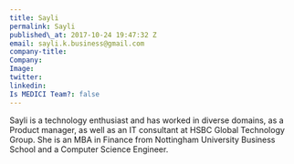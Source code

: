 ```yaml
---
title: Sayli
permalink: Sayli
published\_at: 2017-10-24 19:47:32 Z
email: sayli.k.business@gmail.com
company-title: 
Company: 
Image: 
twitter: 
linkedin: 
Is MEDICI Team?: false
---
```


Sayli is a technology enthusiast and has worked in diverse domains, as a Product manager, as well as an IT consultant at HSBC Global Technology Group. She is an MBA in Finance from Nottingham University Business School and a Computer Science Engineer.
